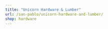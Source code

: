 ```yaml
---
title: "Unicorn Hardware & Lumber"
url: /san-pablo/unicorn-hardware-and-lumber/
shop: hardware
---
```

